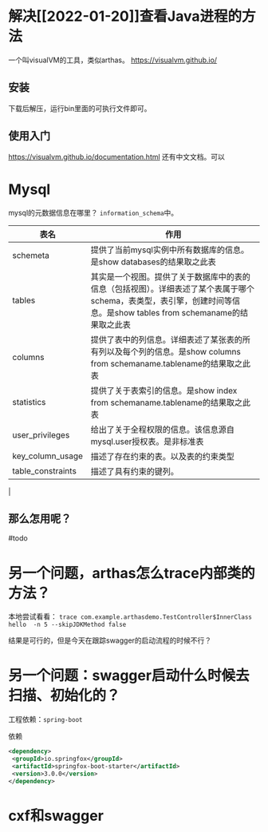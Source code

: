 # 解决[[2022-01-20]]查看Java进程的方法
一个叫visualVM的工具，类似arthas。
https://visualvm.github.io/

## 安装
下载后解压，运行bin里面的可执行文件即可。
## 使用入门
https://visualvm.github.io/documentation.html  还有中文文档。可以


# Mysql
 mysql的元数据信息在哪里？
 `information_schema`中。


| 表名              | 作用                                                                                                                                                  |
| ----------------- | ----------------------------------------------------------------------------------------------------------------------------------------------------- |
| schemeta          | 提供了当前mysql实例中所有数据库的信息。是show databases的结果取之此表                                                                                 |
| tables            | 其实是一个视图。提供了关于数据库中的表的信息（包括视图）。详细表述了某个表属于哪个schema，表类型，表引擎，创建时间等信息。是show tables from schemaname的结果取之此表 |
| columns           | 提供了表中的列信息。详细表述了某张表的所有列以及每个列的信息。是show columns from schemaname.tablename的结果取之此表                                  |
| statistics        | 提供了关于表索引的信息。是show index from schemaname.tablename的结果取之此表                                                                          |
| user_privileges   | 给出了关于全程权限的信息。该信息源自mysql.user授权表。是非标准表                                                                                      |
| key_column_usage  | 描述了存在约束的表。以及表的约束类型                                                                                                                  |
| table_constraints | 描述了具有约束的键列。                                

|



## 那么怎用呢？
#todo



# 另一个问题，arthas怎么trace内部类的方法？
本地尝试看看：
`trace com.example.arthasdemo.TestController$InnerClass hello  -n 5 --skipJDKMethod false `

结果是可行的，但是今天在跟踪swagger的启动流程的时候不行？

# 另一个问题：swagger启动什么时候去扫描、初始化的？

工程依赖：`spring-boot`

依赖
```xml
<dependency>
 <groupId>io.springfox</groupId>
 <artifactId>springfox-boot-starter</artifactId>
 <version>3.0.0</version>
</dependency>
```


# cxf和swagger
